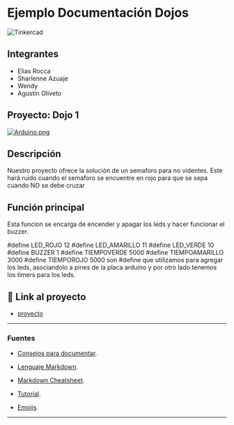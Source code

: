 # Ejemplo Documentación Dojos
![Tinkercad](./img/ArduinoTinkercad.jpg)


## Integrantes 
- Elias Rocca
- Sharlenne Azuaje
- Wendy 
- Agustin Oliveto


## Proyecto: Dojo 1
[![Arduino.png](https://i.postimg.cc/hP5W24QV/Arduino.png)](https://postimg.cc/PPYRxj4q)


## Descripción
Nuestro proyecto ofrece la solución de un semaforo para no videntes. Este hará ruido cuando el semaforo se encuentre en rojo para que se sepa cuando NO se debe cruzar

## Función principal
Esta funcion se encarga de encender y apagar los leds y hacer funcionar el buzzer.

#define LED_ROJO 12
#define LED_AMARILLO 11
#define LED_VERDE 10
#define BUZZER 1
#define TIEMPOVERDE 5000
#define TIEMPOAMARILLO 3000
#define TIEMPOROJO 5000 
son #define que utilizamos para agregar los leds, asociandolo a pines de la placa arduino y por otro lado tenemos los timers para los leds.


## :robot: Link al proyecto
- [proyecto](https://www.tinkercad.com/things/cX1R0gu1rSh-exquisite-juttuli/editel?sharecode=BQmo1UZ7DqtjLOX4fbMqwcFRdyF05SbzZGZ3LSGHa9w)


---
### Fuentes
- [Consejos para documentar](https://www.sohamkamani.com/how-to-write-good-documentation/#architecture-documentation).

- [Lenguaje Markdown](https://markdown.es/sintaxis-markdown/#linkauto).

- [Markdown Cheatsheet](https://github.com/adam-p/markdown-here/wiki/Markdown-Cheatsheet).

- [Tutorial](https://www.youtube.com/watch?v=oxaH9CFpeEE).

- [Emojis](https://gist.github.com/rxaviers/7360908).

---






